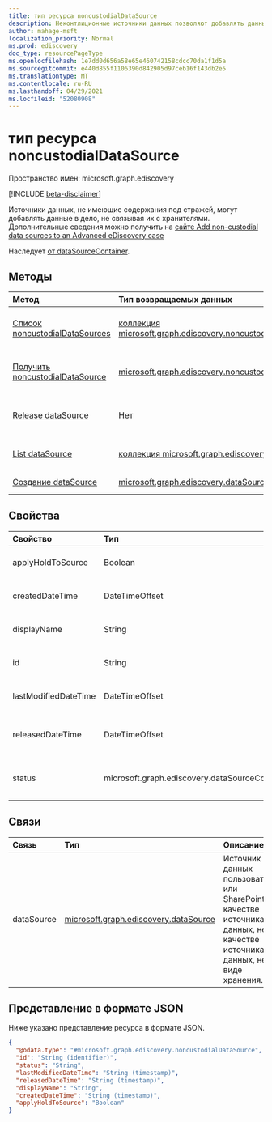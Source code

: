 ```yaml
---
title: тип ресурса noncustodialDataSource
description: Неконтлиционные источники данных позволяют добавлять данные в дело, не связывая их с хранителями
author: mahage-msft
localization_priority: Normal
ms.prod: ediscovery
doc_type: resourcePageType
ms.openlocfilehash: 1e7dd0d656a58e65e460742158cdcc70da1f1d5a
ms.sourcegitcommit: e440d855f1106390d842905d97ceb16f143db2e5
ms.translationtype: MT
ms.contentlocale: ru-RU
ms.lasthandoff: 04/29/2021
ms.locfileid: "52080908"
---
```

# <a name="noncustodialdatasource-resource-type"></a>тип ресурса noncustodialDataSource

Пространство имен: microsoft.graph.ediscovery

[!INCLUDE [beta-disclaimer](../../includes/beta-disclaimer.md)]

Источники данных, не имеющие содержания под стражей, могут добавлять данные в дело, не связывая их с хранителями. Дополнительные сведения можно получить на [сайте Add non-custodial data sources to an Advanced eDiscovery case](https://docs.microsoft.com/microsoft-365/compliance/non-custodial-data-sources)

Наследует [от dataSourceContainer](../resources/ediscovery-datasourcecontainer.md).

## <a name="methods"></a>Методы

|Метод|Тип возвращаемых данных|Описание|
|:---|:---|:---|
|[Список noncustodialDataSources](../api/ediscovery-noncustodialdatasource-list.md)|[коллекция microsoft.graph.ediscovery.noncustodialDataSource](../resources/ediscovery-noncustodialdatasource.md)|Получите список объектов [noncustodialDataSource](../resources/ediscovery-noncustodialdatasource.md) и их свойств.|
|[Получить noncustodialDataSource](../api/ediscovery-noncustodialdatasource-get.md)|[microsoft.graph.ediscovery.noncustodialDataSource](../resources/ediscovery-noncustodialdatasource.md)|Ознакомьтесь с свойствами и отношениями [объекта noncustodialDataSource.](../resources/ediscovery-noncustodialdatasource.md)|
|[Release dataSource](../api/ediscovery-noncustodialdatasource-release.md)|Нет|Освобождает источник данных, не относясь к данным, не относяся к опеке.|
|[List dataSource](../api/ediscovery-noncustodialdatasource-list-datasource.md)|[коллекция microsoft.graph.ediscovery.dataSource](../resources/ediscovery-datasource.md)|Получите ресурсы dataSource из свойства навигации dataSource.|
|[Создание dataSource](../api/ediscovery-noncustodialdatasource-post.md)|[microsoft.graph.ediscovery.dataSource](../resources/ediscovery-datasource.md)|Создание нового объекта dataSource.|

## <a name="properties"></a>Свойства

|Свойство|Тип|Описание|
|:---|:---|:---|
|applyHoldToSource|Boolean|Указывает, применяется ли удержание к источнику данных без хранения (например, к почтовому ящику или сайту).|
|createdDateTime|DateTimeOffset|Создана дата и время nonCustodialDataSource. Наследуется [от microsoft.graph.ediscovery.dataSourceContainer](../resources/ediscovery-datasourcecontainer.md).|
|displayName|String|Отображение имени noncustodialDataSource. Наследуется [от microsoft.graph.ediscovery.dataSourceContainer](../resources/ediscovery-datasourcecontainer.md).|
|id|String|Уникальный идентификатор nonCustodialDataSource. Наследуется от [сущности](../resources/entity.md).|
|lastModifiedDateTime|DateTimeOffset|Последняя измененная дата и время nonCustodialDataSource. Наследуется [от microsoft.graph.ediscovery.dataSourceContainer](../resources/ediscovery-datasourcecontainer.md).|
|releasedDateTime|DateTimeOffset|Дата и время освобождения nonCustodialDataSource из дела. Наследуется [от microsoft.graph.ediscovery.dataSourceContainer](../resources/ediscovery-datasourcecontainer.md).|
|status|microsoft.graph.ediscovery.dataSourceContainerStatus|Последний статус nonCustodialDataSource. Наследуется [от microsoft.graph.ediscovery.dataSourceContainer](../resources/ediscovery-datasourcecontainer.md). Возможные значения: `Active`, `Released`.|

## <a name="relationships"></a>Связи

|Связь|Тип|Описание|
|:---|:---|:---|
|dataSource|[microsoft.graph.ediscovery.dataSource](../resources/ediscovery-datasource.md)|Источник данных пользователя или SharePoint в качестве источника данных, не в качестве источника данных, не в виде хранения.|

## <a name="json-representation"></a>Представление в формате JSON

Ниже указано представление ресурса в формате JSON.
<!-- {
  "blockType": "resource",
  "keyProperty": "id",
  "@odata.type": "microsoft.graph.ediscovery.noncustodialDataSource",
  "baseType": "microsoft.graph.ediscovery.dataSourceContainer",
  "openType": false
}
-->

``` json
{
  "@odata.type": "#microsoft.graph.ediscovery.noncustodialDataSource",
  "id": "String (identifier)",
  "status": "String",
  "lastModifiedDateTime": "String (timestamp)",
  "releasedDateTime": "String (timestamp)",
  "displayName": "String",
  "createdDateTime": "String (timestamp)",
  "applyHoldToSource": "Boolean"
}
```

